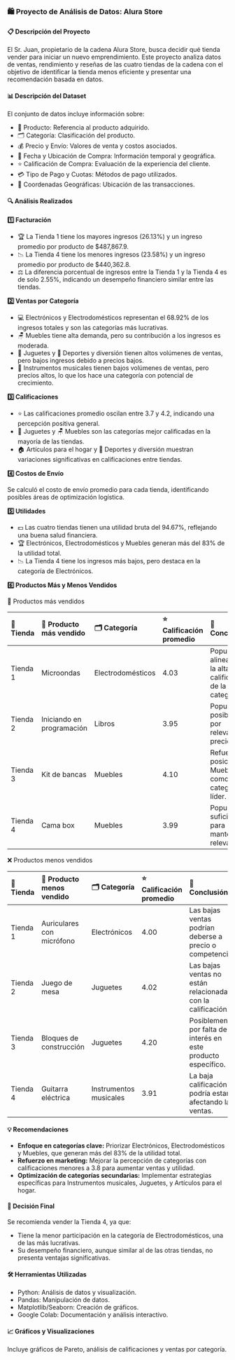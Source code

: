 ### 🛍️ Proyecto de Análisis de Datos: Alura Store

#### 📋 Descripción del Proyecto

El Sr. Juan, propietario de la cadena Alura Store, busca decidir qué tienda vender para iniciar un nuevo emprendimiento. Este proyecto analiza datos de ventas, rendimiento y reseñas de las cuatro tiendas de la cadena con el objetivo de identificar la tienda menos eficiente y presentar una recomendación basada en datos.

#### 📊 Descripción del Dataset

El conjunto de datos incluye información sobre:

*   🛒 Producto: Referencia al producto adquirido.
*   🗂️ Categoría: Clasificación del producto.
*   💰 Precio y Envío: Valores de venta y costos asociados.
*   📅 Fecha y Ubicación de Compra: Información temporal y geográfica.
*   ⭐ Calificación de Compra: Evaluación de la experiencia del cliente.
*   💳 Tipo de Pago y Cuotas: Métodos de pago utilizados.
*   📍 Coordenadas Geográficas: Ubicación de las transacciones.

#### 🔍 Análisis Realizados

**1️⃣ Facturación**

*   🏆 La Tienda 1 tiene los mayores ingresos (26.13%) y un ingreso promedio por producto de $487,867.9.
*   📉 La Tienda 4 tiene los menores ingresos (23.58%) y un ingreso promedio por producto de $440,362.8.
*   ⚖️ La diferencia porcentual de ingresos entre la Tienda 1 y la Tienda 4 es de solo 2.55%, indicando un desempeño financiero similar entre las tiendas.

**2️⃣ Ventas por Categoría**

*   💻 Electrónicos y Electrodomésticos representan el 68.92% de los ingresos totales y son las categorías más lucrativas.
*   🪑 Muebles tiene alta demanda, pero su contribución a los ingresos es moderada.
*   🧸 Juguetes y 🏀 Deportes y diversión tienen altos volúmenes de ventas, pero bajos ingresos debido a precios bajos.
*   🎸 Instrumentos musicales tienen bajos volúmenes de ventas, pero precios altos, lo que los hace una categoría con potencial de crecimiento.

**3️⃣ Calificaciones**

*   ⭐ Las calificaciones promedio oscilan entre 3.7 y 4.2, indicando una percepción positiva general.
*   🧸 Juguetes y 🪑 Muebles son las categorías mejor calificadas en la mayoría de las tiendas.
*   🏠 Artículos para el hogar y 🏀 Deportes y diversión muestran variaciones significativas en calificaciones entre tiendas.

**4️⃣ Costos de Envío**

Se calculó el costo de envío promedio para cada tienda, identificando posibles áreas de optimización logística.

**5️⃣ Utilidades**

*   💵 Las cuatro tiendas tienen una utilidad bruta del 94.67%, reflejando una buena salud financiera.
*   🏆 Electrónicos, Electrodomésticos y Muebles generan más del 83% de la utilidad total.
*   📉 La Tienda 4 tiene los ingresos más bajos, pero destaca en la categoría de Electrónicos.

**6️⃣ Productos Más y Menos Vendidos**

🏅 Productos más vendidos

| 🏬 Tienda | 🛒 Producto más vendido | 🗂️ Categoría    | ⭐ Calificación promedio | 📌 Conclusión                                       |
| :-------- | :---------------------- | :-------------- | :----------------------- | :-------------------------------------------------- |
| Tienda 1  | Microondas              | Electrodomésticos | 4.03                     | Popularidad alineada con la alta calificación de la categoría. |
| Tienda 2  | Iniciando en programación | Libros          | 3.95                     | Popularidad posiblemente por relevancia o precio.    |
| Tienda 3  | Kit de bancas           | Muebles         | 4.10                     | Refuerza la posición de Muebles como categoría líder. |
| Tienda 4  | Cama box                | Muebles         | 3.99                     | Popularidad suficiente para mantener su relevancia.  |

❌ Productos menos vendidos

| 🏬 Tienda | 🛒 Producto menos vendido | 🗂️ Categoría        | ⭐ Calificación promedio | 📌 Conclusión                                       |
| :-------- | :---------------------- | :------------------ | :----------------------- | :-------------------------------------------------- |
| Tienda 1  | Auriculares con micrófono | Electrónicos        | 4.00                     | Las bajas ventas podrían deberse a precio o competencia. |
| Tienda 2  | Juego de mesa           | Juguetes            | 4.02                     | Las bajas ventas no están relacionadas con la calificación. |
| Tienda 3  | Bloques de construcción | Juguetes            | 4.20                     | Posiblemente por falta de interés en este producto específico. |
| Tienda 4  | Guitarra eléctrica      | Instrumentos musicales | 3.91                     | La baja calificación podría estar afectando las ventas. |

#### 💡 Recomendaciones

*   **Enfoque en categorías clave:**
    Priorizar Electrónicos, Electrodomésticos y Muebles, que generan más del 83% de la utilidad total.
*   **Refuerzo en marketing:**
    Mejorar la percepción de categorías con calificaciones menores a 3.8 para aumentar ventas y utilidad.
*   **Optimización de categorías secundarias:**
    Implementar estrategias específicas para Instrumentos musicales, Juguetes, y Artículos para el hogar.

#### 🛑 Decisión Final

Se recomienda vender la Tienda 4, ya que:

*   Tiene la menor participación en la categoría de Electrodomésticos, una de las más lucrativas.
*   Su desempeño financiero, aunque similar al de las otras tiendas, no presenta ventajas significativas.

#### 🛠️ Herramientas Utilizadas

*   Python: Análisis de datos y visualización.
*   Pandas: Manipulación de datos.
*   Matplotlib/Seaborn: Creación de gráficos.
*   Google Colab: Documentación y análisis interactivo.

#### 📈 Gráficos y Visualizaciones

Incluye gráficos de Pareto, análisis de calificaciones y ventas por categoría.
